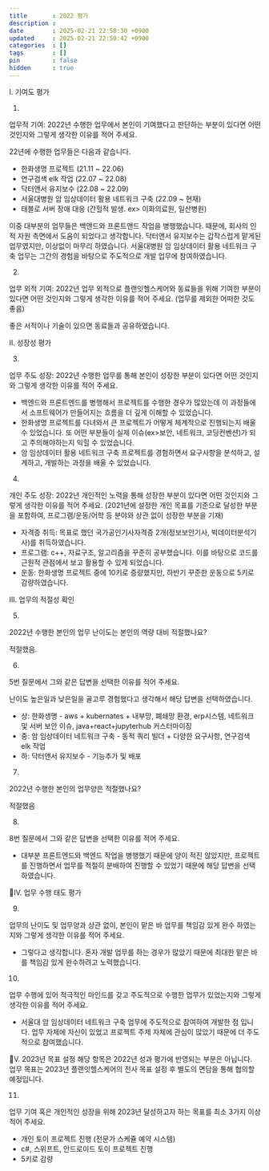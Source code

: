 ```yaml
---
title       : 2022 평가
description : 
date        : 2025-02-21 22:50:30 +0900
updated     : 2025-02-21 22:50:42 +0900
categories  : []
tags        : []
pin         : false
hidden      : true
---
```


I. 기여도 평가

1.
업무적 기여: 2022년 수행한 업무에서 본인이 기여했다고 판단하는 부분이 있다면 어떤 것인지와 그렇게 생각한 이유를 적어 주세요.

22년에 수행한 업무들은 다음과 같습니다.

- 한화생명 프로젝트 (21.11 ~ 22.06)
- 연구검색 elk 작업 (22.07 ~ 22.08)
- 닥터앤서 유지보수 (22.08 ~ 22.09)
- 서울대병원 암 임상데이터 활용 네트워크 구축 (22.09 ~ 현재)
- 태블로 서버 장애 대응 (간헐적 발생. ex> 이화의료원, 일산병원)

이중 대부분의 업무들은 백앤드와 프론트앤드 작업을 병행했습니다. 때문에, 회사의 인적 자원 측면에서 도움이 되었다고 생각합니다.
닥터앤서 유지보수는 갑작스럽게 맡게된 업무였지만, 이상없이 마무리 하였습니다.
서울대병원 암 임상데이터 활용 네트워크 구축 업무는 그간의 경험을 바탕으로 주도적으로 개발 업무에 참여하였습니다.


2.
업무 외적 기여: 2022년 업무 외적으로 플랜잇헬스케어와 동료들을 위해 기여한 부분이 있다면 어떤 것인지와 그렇게 생각한 이유를 적어 주세요. (업무를 제외한 어떠한 것도 좋음)

좋은 서적이나 기술이 있으면 동료들과 공유하였습니다.

II. 성장성 평가

3.
업무 주도 성장: 2022년 수행한 업무를 통해 본인이 성장한 부분이 있다면 어떤 것인지와 그렇게 생각한 이유를 적어 주세요.

- 백엔드와 프론트엔드를 병행해서 프로젝트를 수행한 경우가 많았는데 이 과정들에서 소프트웨어가 만들어지는 흐름을 더 깊게 이해할 수 있었습니다.
- 한화생명 프로젝트를 다녀와서 큰 프로젝트가 어떻게 체계적으로 진행되는지 배울 수 있었습니다. 또 어떤 부분들이 실제 이슈(ex>보안, 네트워크, 코딩컨벤션)가 되고 주의해야하는지 익힐 수 있었습니다.
- 암 임상데이터 활용 네트워크 구축 프로젝트를 경험하면서 요구사항을 분석하고, 설계하고, 개발하는 과정을 배울 수 있었습니다.

4.
개인 주도 성장: 2022년 개인적인 노력을 통해 성장한 부분이 있다면 어떤 것인지와 그렇게 생각한 이유를 적어 주세요. (2021년에 설정한 개인 목표를 기준으로 달성한 부분을 포함하여, 프로그램/운동/어학 등 분야와 상관 없이 성장한 부분을 기재)

- 자격증 취득: 목표로 했던 국가공인기사자격증 2개(정보보안기사, 빅데이터분석기사)를 취득하였습니다.
- 프로그램: c++, 자료구조, 알고리즘을 꾸준히 공부했습니다. 이를 바탕으로 코드를 근원적 관점에서 보고 활용할 수 있게 되었습니다. 
- 운동: 한화생명 프로젝트 중에 10키로 증량했지만, 하반기 꾸준한 운동으로 5키로 감량하였습니다.


III. 업무의 적절성 확인

5.
2022년 수행한 본인의 업무 난이도는 본인의 역량 대비 적절했나요?

적절했음.

6.
5번 질문에서 그와 같은 답변을 선택한 이유를 적어 주세요.

난이도 높은일과 낮은일을 골고루 경험했다고 생각해서 해당 답변을 선택하였습니다.

- 상: 한화생명 - aws + kubernates + 내부망, 폐쇄망 환경, erp시스템, 네트워크 및 서버 보안 이슈, java+react+jupyterhub 커스터마이징
- 중: 암 임상데이터 네트워크 구축 - 동적 쿼리 빌더 + 다양한 요구사항, 연구검색 elk 작업
- 하: 닥터앤서 유지보수 - 기능추가 및 배포


7.
2022년 수행한 본인의 업무양은 적절했나요?

적절했음

8.
8번 질문에서 그와 같은 답변을 선택한 이유를 적어 주세요.

- 대부분 프론트엔드와 백엔드 작업을 병행했기 때문에 양이 적진 않았지만, 프로젝트를 진행하면서 업무를 적절히 분배하여 진행할 수 있었기 때문에 해당 답변을 선택하였습니다.

IV. 업무 수행 태도 평가

9.
업무의 난이도 및 업무양과 상관 없이, 본인이 맡은 바 업무를 책임감 있게 완수 하였는지와 그렇게 생각한 이유를 적어 주세요.

- 그렇다고 생각합니다. 혼자 개발 업무를 하는 경우가 많았기 때문에 최대한 맡은 바를 책임감 있게 완수하려고 노력했습니다.


10.
업무 수행에 있어 적극적인 마인드를 갖고 주도적으로 수행한 업무가 있었는지와 그렇게 생각한 이유를 적어 주세요.

- 서울대 암 임상데이터 네트워크 구축 업무에 주도적으로 참여하여 개발한 점 입니다. 업무 자체에 자신이 있었고 프로젝트 주제 자체에 관심이 많았기 때문에 더 주도적으로 참여했습니다.



V. 2023년 목표 설정
해당 항목은 2022년 성과 평가에 반영되는 부분은 아닙니다. 
업무 목표는 2023년 플랜잇헬스케어의 전사 목표 설정 후 별도의 면담을 통해 협의할 예정입니다.

11.
업무 기여 혹은 개인적인 성장을 위해 2023년 달성하고자 하는 목표를 최소 3가지 이상 적어 주세요.

- 개인 토이 프로젝트 진행 (전문가 스케쥴 예약 시스템)
- c#, 스위프트, 안드로이드 토이 프로젝트 진행
- 5키로 감량
